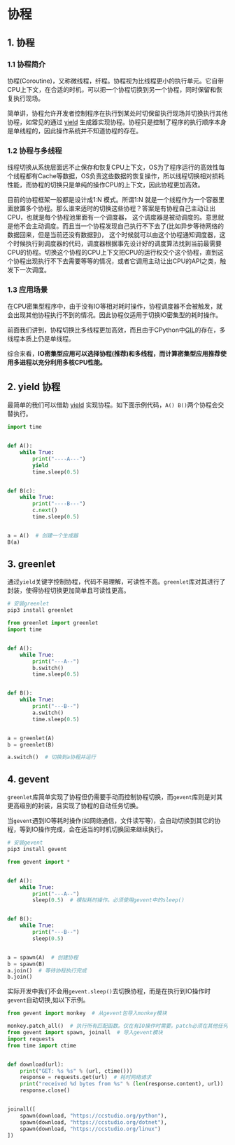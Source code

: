 # 协程

## 1. 协程
### 1.1 协程简介
协程(Coroutine)，又称微线程，纤程。协程视为比线程更小的执行单元。它自带CPU上下文，在合适的时机，可以把一个协程切换到另一个协程，同时保留和恢复执行现场。

简单讲，协程允许开发者控制程序在执行到某处时切保留执行现场并切换执行其他协程，如常见的通过 [yield](generator.md#_3-yield) 生成器实现协程。协程只是控制了程序的执行顺序本身是单线程的，因此操作系统并不知道协程的存在。

### 1.2 协程与多线程
线程切换从系统层面远不止保存和恢复CPU上下文，OS为了程序运行的高效性每个线程都有Cache等数据，OS负责这些数据的恢复操作，所以线程切换相对损耗性能，而协程的切换只是单纯的操作CPU的上下文，因此协程更加高效。

目前的协程框架一般都是设计成1:N 模式。所谓1:N 就是一个线程作为一个容器里面放置多个协程。那么谁来适时的切换这些协程？答案是有协程自己主动让出CPU，也就是每个协程池里面有一个调度器， 这个调度器是被动调度的。意思就是他不会主动调度。而且当一个协程发现自己执行不下去了(比如异步等待网络的数据回来，但是当前还没有数据到)， 这个时候就可以由这个协程通知调度器，这个时候执行到调度器的代码，调度器根据事先设计好的调度算法找到当前最需要CPU的协程。切换这个协程的CPU上下文把CPU的运行权交个这个协程，直到这个协程出现执行不下去需要等等的情况，或者它调用主动让出CPU的API之类，触发下一次调度。

### 1.3 应用场景

在CPU密集型程序中，由于没有IO等相对耗时操作，协程调度器不会被触发，就会出现其他协程执行不到的情况。因此协程仅适用于切换IO密集型的耗时操作。

前面我们讲到，协程切换比多线程更加高效，而且由于CPython中[GIL](thread.md#_4-全局解释器锁-gil)的存在，多线程本质上仍是单线程。

综合来看，**IO密集型应用可以选择协程(推荐)和多线程，而计算密集型应用推荐使用多进程以充分利用多核CPU性能。**

## 2. yield 协程
最简单的我们可以借助 [yield](generator.md#_3-yield) 实现协程。如下面示例代码，`A() B()`两个协程会交替执行。

```py {7,14}
import time


def A():
    while True:
        print("----A---")
        yield
        time.sleep(0.5)


def B(c):
    while True:
        print("----B---")
        c.next()
        time.sleep(0.5)


a = A()  # 创建一个生成器
B(a)
```

## 3. greenlet
通过`yield`关键字控制协程，代码不易理解，可读性不高。`greenlet`库对其进行了封装，使得协程切换更加简单且可读性更高。

```sh
# 安装greenlet
pip3 install greenlet
```

```py {8,15,19,20,22}
from greenlet import greenlet
import time


def A():
    while True:
        print("---A--")
        b.switch()
        time.sleep(0.5)


def B():
    while True:
        print("---B--")
        a.switch()
        time.sleep(0.5)


a = greenlet(A)
b = greenlet(B)

a.switch()  # 切换到a协程并运行
```

## 4. gevent
`greenlet`库简单实现了协程但仍需要手动而控制协程切换，而`gevent`库则是对其更高级别的封装，且实现了协程的自动任务切换。

当`gevent`遇到IO等耗时操作(如网络通信，文件读写等)，会自动切换到其它的协程，等到IO操作完成，会在适当的时机切换回来继续执行。

```sh
# 安装gevent
pip3 install gevent
```

```py {1,7,16,17}
from gevent import *


def A():
    while True:
        print("---A--")
        sleep(0.5)  # 模拟耗时操作。必须使用gevent中的sleep()


def B():
    while True:
        print("---B--")
        sleep(0.5)


a = spawn(A)  # 创建协程
b = spawn(B)
a.join()  # 等待协程执行完成
b.join()
```
实际开发中我们不会用`gevent.sleep()`去切换协程，而是在执行到IO操作时`gevent`自动切换,如以下示例。

```py {1,3,16}
from gevent import monkey  # 从gevent包导入monkey模块

monkey.patch_all()  # 执行所有匹配函数。仅在有IO操作时需要。patch必须在其他任何语句之前，包括导包
from gevent import spawn, joinall  # 导入gevent模块
import requests
from time import ctime


def download(url):
    print("GET: %s %s" % (url, ctime()))
    response = requests.get(url)  # 耗时网络请求
    print("received %d bytes from %s" % (len(response.content), url))
    response.close()


joinall([
    spawn(download, "https://ccstudio.org/python"),
    spawn(download, "https://ccstudio.org/dotnet"),
    spawn(download, "https://ccstudio.org/linux")
])
```